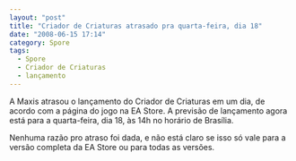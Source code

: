 ```yaml
---
layout: "post"
title: "Criador de Criaturas atrasado pra quarta-feira, dia 18"
date: "2008-06-15 17:14"
category: Spore
tags:
  - Spore
  - Criador de Criaturas
  - lançamento
---
```


A Maxis atrasou o lançamento do Criador de Criaturas em um dia, de acordo com a página do jogo na EA Store. A previsão de lançamento agora está para a quarta-feira, dia 18, às 14h no horário de Brasília.

Nenhuma razão pro atraso foi dada, e não está claro se isso só vale para a versão completa da EA Store ou para todas as versões.
